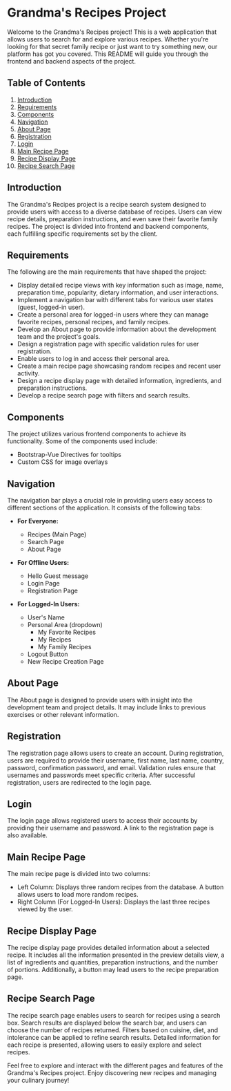# Grandma's Recipes Project

Welcome to the Grandma's Recipes project! This is a web application that allows users to search for and explore various recipes. Whether you're looking for that secret family recipe or just want to try something new, our platform has got you covered. This README will guide you through the frontend and backend aspects of the project.

## Table of Contents

1. [Introduction](#introduction)
2. [Requirements](#requirements)
3. [Components](#components)
4. [Navigation](#navigation)
5. [About Page](#about-page)
6. [Registration](#registration)
7. [Login](#login)
8. [Main Recipe Page](#main-recipe-page)
9. [Recipe Display Page](#recipe-display-page)
10. [Recipe Search Page](#recipe-search-page)

## Introduction

The Grandma's Recipes project is a recipe search system designed to provide users with access to a diverse database of recipes. Users can view recipe details, preparation instructions, and even save their favorite family recipes. The project is divided into frontend and backend components, each fulfilling specific requirements set by the client.

## Requirements

The following are the main requirements that have shaped the project:

- Display detailed recipe views with key information such as image, name, preparation time, popularity, dietary information, and user interactions.
- Implement a navigation bar with different tabs for various user states (guest, logged-in user).
- Create a personal area for logged-in users where they can manage favorite recipes, personal recipes, and family recipes.
- Develop an About page to provide information about the development team and the project's goals.
- Design a registration page with specific validation rules for user registration.
- Enable users to log in and access their personal area.
- Create a main recipe page showcasing random recipes and recent user activity.
- Design a recipe display page with detailed information, ingredients, and preparation instructions.
- Develop a recipe search page with filters and search results.

## Components

The project utilizes various frontend components to achieve its functionality. Some of the components used include:
- Bootstrap-Vue Directives for tooltips
- Custom CSS for image overlays

## Navigation

The navigation bar plays a crucial role in providing users easy access to different sections of the application. It consists of the following tabs:

- **For Everyone:**
  - Recipes (Main Page)
  - Search Page
  - About Page

- **For Offline Users:**
  - Hello Guest message
  - Login Page
  - Registration Page

- **For Logged-In Users:**
  - User's Name
  - Personal Area (dropdown)
    - My Favorite Recipes
    - My Recipes
    - My Family Recipes
  - Logout Button
  - New Recipe Creation Page

## About Page

The About page is designed to provide users with insight into the development team and project details. It may include links to previous exercises or other relevant information.

## Registration

The registration page allows users to create an account. During registration, users are required to provide their username, first name, last name, country, password, confirmation password, and email. Validation rules ensure that usernames and passwords meet specific criteria. After successful registration, users are redirected to the login page.

## Login

The login page allows registered users to access their accounts by providing their username and password. A link to the registration page is also available.

## Main Recipe Page

The main recipe page is divided into two columns:
- Left Column: Displays three random recipes from the database. A button allows users to load more random recipes.
- Right Column (For Logged-In Users): Displays the last three recipes viewed by the user.

## Recipe Display Page

The recipe display page provides detailed information about a selected recipe. It includes all the information presented in the preview details view, a list of ingredients and quantities, preparation instructions, and the number of portions. Additionally, a button may lead users to the recipe preparation page.

## Recipe Search Page

The recipe search page enables users to search for recipes using a search box. Search results are displayed below the search bar, and users can choose the number of recipes returned. Filters based on cuisine, diet, and intolerance can be applied to refine search results. Detailed information for each recipe is presented, allowing users to easily explore and select recipes.

Feel free to explore and interact with the different pages and features of the Grandma's Recipes project. Enjoy discovering new recipes and managing your culinary journey!
